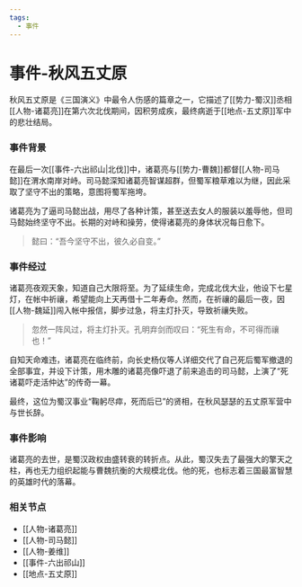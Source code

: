 ```yaml
---
tags:
  - 事件
---
```

# 事件-秋风五丈原

秋风五丈原是《三国演义》中最令人伤感的篇章之一，它描述了[[势力-蜀汉]]丞相[[人物-诸葛亮]]在第六次北伐期间，因积劳成疾，最终病逝于[[地点-五丈原]]军中的悲壮结局。

### 事件背景

在最后一次[[事件-六出祁山|北伐]]中，诸葛亮与[[势力-曹魏]]都督[[人物-司马懿]]在渭水南岸对峙。司马懿深知诸葛亮智谋超群，但蜀军粮草难以为继，因此采取了坚守不出的策略，意图将蜀军拖垮。

诸葛亮为了逼司马懿出战，用尽了各种计策，甚至送去女人的服装以羞辱他，但司马懿始终坚守不出。长期的对峙和操劳，使得诸葛亮的身体状况每日愈下。

> 懿曰：“吾今坚守不出，彼久必自变。”

### 事件经过

诸葛亮夜观天象，知道自己大限将至。为了延续生命，完成北伐大业，他设下七星灯，在帐中祈禳，希望能向上天再借十二年寿命。然而，在祈禳的最后一夜，因[[人物-魏延]]闯入帐中报信，脚步过急，将主灯扑灭，导致祈禳失败。

> 忽然一阵风过，将主灯扑灭。孔明弃剑而叹曰：“死生有命，不可得而禳也！”

自知天命难违，诸葛亮在临终前，向长史杨仪等人详细交代了自己死后蜀军撤退的全部事宜，并设下计策，用木雕的诸葛亮像吓退了前来追击的司马懿，上演了“死诸葛吓走活仲达”的传奇一幕。

最终，这位为蜀汉事业“鞠躬尽瘁，死而后已”的贤相，在秋风瑟瑟的五丈原军营中与世长辞。

### 事件影响

诸葛亮的去世，是蜀汉政权由盛转衰的转折点。从此，蜀汉失去了最强大的擎天之柱，再也无力组织起能与曹魏抗衡的大规模北伐。他的死，也标志着三国最富智慧的英雄时代的落幕。

### 相关节点
- [[人物-诸葛亮]]
- [[人物-司马懿]]
- [[人物-姜维]]
- [[事件-六出祁山]]
- [[地点-五丈原]]
